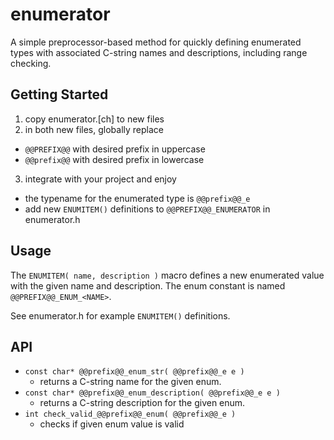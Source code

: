 # enumerator
A simple preprocessor-based method for quickly defining enumerated types with
associated C-string names and descriptions, including range checking.

## Getting Started
 1. copy enumerator.[ch] to new files
 2. in both new files, globally replace
   - `@@PREFIX@@` with desired prefix in uppercase
   - `@@prefix@@` with desired prefix in lowercase
 3. integrate with your project and enjoy
   - the typename for the enumerated type is `@@prefix@@_e`
   - add new `ENUMITEM()` definitions to `@@PREFIX@@_ENUMERATOR` in enumerator.h

## Usage
The `ENUMITEM( name, description )` macro defines a new enumerated value with the 
given name and description. The enum constant is named `@@PREFIX@@_ENUM_<NAME>`.

See enumerator.h for example `ENUMITEM()` definitions.

## API
 * `const char* @@prefix@@_enum_str( @@prefix@@_e e )`
   - returns a C-string name for the given enum.
 * `const char* @@prefix@@_enum_description( @@prefix@@_e e )`
   - returns a C-string description for the given enum.
 * `int check_valid_@@prefix@@_enum( @@prefix@@_e )`
   - checks if given enum value is valid
